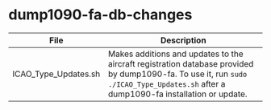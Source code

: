 # dump1090-fa-db-changes

File | Description
---- | -----------
ICAO_Type_Updates.sh | Makes additions and updates to the aircraft registration database provided by dump1090-fa.  To use it, run `sudo ./ICAO_Type_Updates.sh` after a dump1090-fa installation or update.

